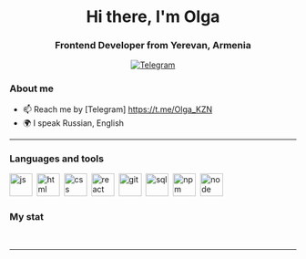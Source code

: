 <div id="header" align="center">
    <h1>Hi there, I'm  Olga </h1>
    <h3>Frontend Developer from Yerevan, Armenia</h3>
</div>

<div id="socials" align="center">
  <a href="telegram-url">
    <img src="https://img.shields.io/badge/Telegram-blue?style=for-the-badge&logo=telegram&logoColor=white" alt="Telegram"/>
  </a>
</div>

### About me
- 📫 Reach me by [Telegram] https://t.me/Olga_KZN
- 🌍 I speak Russian, English

---

### Languages and tools

<img src="https://cdn.jsdelivr.net/gh/devicons/devicon/icons/javascript/javascript-original.svg" title="js" width="40" height="40"/>&nbsp;
<img src="https://cdn.jsdelivr.net/gh/devicons/devicon/icons/html5/html5-original.svg" title="html" width="40" height="40"/>&nbsp;
<img src="https://cdn.jsdelivr.net/gh/devicons/devicon/icons/css3/css3-original.svg" title="css" width="40" height="40"/>&nbsp;
<img src="https://cdn.jsdelivr.net/gh/devicons/devicon/icons/react/react-original.svg" title="react" width="40" height="40"/>&nbsp;
<img src="https://cdn.jsdelivr.net/gh/devicons/devicon/icons/git/git-plain.svg" title="git" width="40" height="40"/>&nbsp;
<img src="https://cdn.jsdelivr.net/gh/devicons/devicon/icons/postgresql/postgresql-original.svg" title="sql" width="40" height="40"/>&nbsp;
<img src="https://cdn.jsdelivr.net/gh/devicons/devicon/icons/npm/npm-original-wordmark.svg" title="npm" width="40" height="40"/>&nbsp;
<img src="https://cdn.jsdelivr.net/gh/devicons/devicon/icons/nodejs/nodejs-original.svg" title="node" width="40" height="40"/>&nbsp;


### My stat

<div id="stat" align="center">
    <img src="https://github-profile-summary-cards.vercel.app/api/cards/profile-details?username=olgushe4ka&theme=github_dark" alt=""/>
    <img src="https://github-profile-summary-cards.vercel.app/api/cards/most-commit-language?username=olgushe4ka&theme=github_dark" alt=""/>
     <img src="https://github-profile-summary-cards.vercel.app/api/cards/stats?username=olgushe4ka&theme=github_dark" alt=""/>
</div>

---


